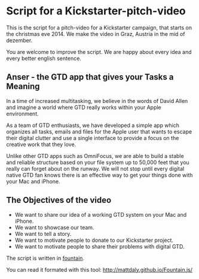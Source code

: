 Script for a Kickstarter-pitch-video
====================================

This is the script for a pitch-video for a Kickstarter campaign, that starts on the christmas eve 2014.
We make the video in Graz, Austria in the mid of dezember.

You are welcome to improve the script.
We are happy about every idea and every better english sentence.

Anser - the GTD app that gives your Tasks a Meaning
---------------------------------------------------

In a time of increased multitasking, we believe in the words of David Allen and imagine a world where GTD really works within your Apple environment.

As a team of GTD enthusiasts, we have developed a simple app which organizes all tasks, emails and files for the Apple user that wants to escape their digital clutter and use a single interface to provide a focus on the creative work that they love.

Unlike other GTD apps such as OmniFocus, we are able to build a stable and reliable structure based on your file system up to 50,000 feet that you really can forget about on the runway. We will not stop until every digital native GTD fan knows there is an effective way to get your things done with your Mac and iPhone.

The Objectives of the video
---------------------------

- We want to share our idea of a working GTD system on your Mac and iPhone. 
- We want to showcase our team. 
- We want to tell a story. 
- We want to motivate people to donate to our Kickstarter project. 
- We want to motivate people to share their problems with digital GTD.


The script is written in [fountain](http://fountain.io).

You can read it formated with this tool: <http://mattdaly.github.io/Fountain.js/>




